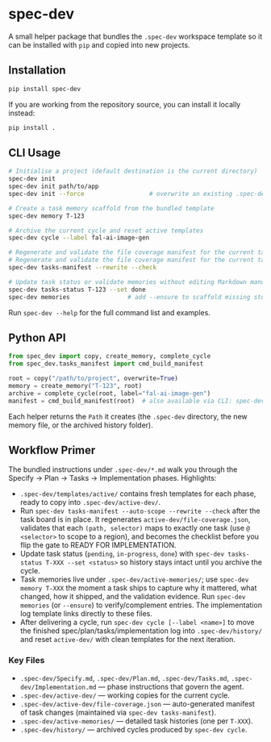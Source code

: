 # spec-dev

A small helper package that bundles the `.spec-dev` workspace template so it can be
installed with `pip` and copied into new projects.

## Installation

```bash
pip install spec-dev
```

If you are working from the repository source, you can install it locally instead:

```bash
pip install .
```

## CLI Usage

```bash
# Initialise a project (default destination is the current directory)
spec-dev init
spec-dev init path/to/app
spec-dev init --force                  # overwrite an existing .spec-dev folder

# Create a task memory scaffold from the bundled template
spec-dev memory T-123

# Archive the current cycle and reset active templates
spec-dev cycle --label fal-ai-image-gen

# Regenerate and validate the file coverage manifest for the current tasks
# Regenerate and validate the file coverage manifest for the current tasks
spec-dev tasks-manifest --rewrite --check

# Update task status or validate memories without editing Markdown manually
spec-dev tasks-status T-123 --set done
spec-dev memories                # add --ensure to scaffold missing stubs
```

Run `spec-dev --help` for the full command list and examples.

## Python API

```python
from spec_dev import copy, create_memory, complete_cycle
from spec_dev.tasks_manifest import cmd_build_manifest

root = copy("/path/to/project", overwrite=True)
memory = create_memory("T-123", root)
archive = complete_cycle(root, label="fal-ai-image-gen")
manifest = cmd_build_manifest(root)  # also available via CLI: spec-dev tasks-manifest
```

Each helper returns the `Path` it creates (the `.spec-dev` directory, the new
memory file, or the archived history folder).

## Workflow Primer

The bundled instructions under `.spec-dev/*.md` walk you through the
Specify → Plan → Tasks → Implementation phases. Highlights:

- `.spec-dev/templates/active/` contains fresh templates for each phase, ready
  to copy into `.spec-dev/active-dev/`.
- Run `spec-dev tasks-manifest --auto-scope --rewrite --check` after the task board
  is in place. It regenerates `active-dev/file-coverage.json`, validates that each
  `(path, selector)` maps to exactly one task (use `@ <selector>` to scope to a
  region), and becomes the checklist before you flip the
  gate to READY FOR IMPLEMENTATION.
- Update task status (`pending`, `in-progress`, `done`) with
  `spec-dev tasks-status T-XXX --set <status>` so history stays intact until you
  archive the cycle.
- Task memories live under `.spec-dev/active-memories/`; use
  `spec-dev memory T-XXX` the moment a task ships to capture why it mattered,
  what changed, how it shipped, and the validation evidence. Run `spec-dev
  memories` (or `--ensure`) to verify/complement entries. The implementation log
  template links directly to these files.
- After delivering a cycle, run `spec-dev cycle [--label <name>]` to move the
  finished spec/plan/tasks/implementation log into `.spec-dev/history/` and reset
  `active-dev/` with clean templates for the next iteration.

### Key Files

- `.spec-dev/Specify.md`, `.spec-dev/Plan.md`, `.spec-dev/Tasks.md`,
  `.spec-dev/Implementation.md` — phase instructions that govern the agent.
- `.spec-dev/active-dev/` — working copies for the current cycle.
- `.spec-dev/active-dev/file-coverage.json` — auto-generated manifest of task
  changes (maintained via `spec-dev tasks-manifest`).
- `.spec-dev/active-memories/` — detailed task histories (one per `T-XXX`).
- `.spec-dev/history/` — archived cycles produced by `spec-dev cycle`.

